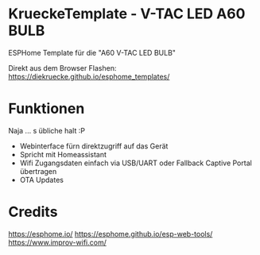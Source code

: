 # KrueckeTemplate - V-TAC LED A60 BULB

ESPHome Template für die "A60 V-TAC LED BULB"

Direkt aus dem Browser Flashen: https://diekruecke.github.io/esphome_templates/

# Funktionen

Naja ... s übliche halt :P
- Webinterface fürn direktzugriff auf das Gerät
- Spricht mit Homeassistant
- Wifi Zugangsdaten einfach via USB/UART oder Fallback Captive Portal übertragen
- OTA Updates

# Credits
https://esphome.io/
https://esphome.github.io/esp-web-tools/
https://www.improv-wifi.com/